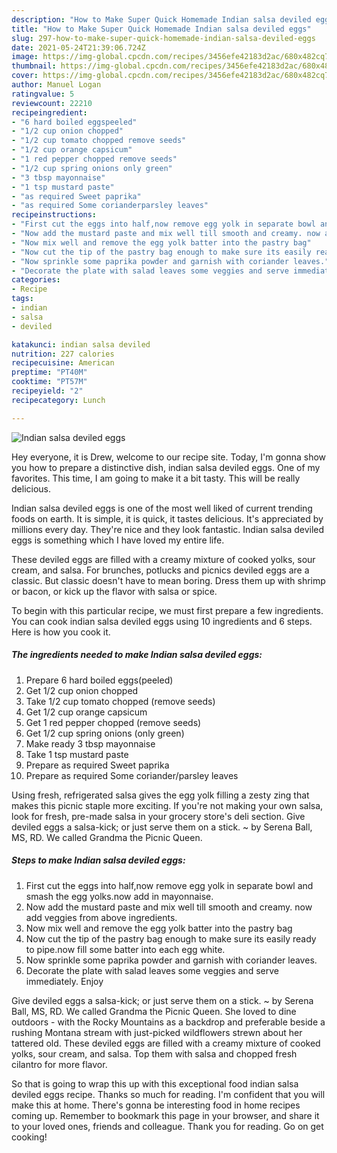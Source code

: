 ```yaml
---
description: "How to Make Super Quick Homemade Indian salsa deviled eggs"
title: "How to Make Super Quick Homemade Indian salsa deviled eggs"
slug: 297-how-to-make-super-quick-homemade-indian-salsa-deviled-eggs
date: 2021-05-24T21:39:06.724Z
image: https://img-global.cpcdn.com/recipes/3456efe42183d2ac/680x482cq70/indian-salsa-deviled-eggs-recipe-main-photo.jpg
thumbnail: https://img-global.cpcdn.com/recipes/3456efe42183d2ac/680x482cq70/indian-salsa-deviled-eggs-recipe-main-photo.jpg
cover: https://img-global.cpcdn.com/recipes/3456efe42183d2ac/680x482cq70/indian-salsa-deviled-eggs-recipe-main-photo.jpg
author: Manuel Logan
ratingvalue: 5
reviewcount: 22210
recipeingredient:
- "6 hard boiled eggspeeled"
- "1/2 cup onion chopped"
- "1/2 cup tomato chopped remove seeds"
- "1/2 cup orange capsicum"
- "1 red pepper chopped remove seeds"
- "1/2 cup spring onions only green"
- "3 tbsp mayonnaise"
- "1 tsp mustard paste"
- "as required Sweet paprika"
- "as required Some corianderparsley leaves"
recipeinstructions:
- "First cut the eggs into half,now remove egg yolk in separate bowl and smash the egg yolks.now add in mayonnaise."
- "Now add the mustard paste and mix well till smooth and creamy. now add veggies from above ingredients."
- "Now mix well and remove the egg yolk batter into the pastry bag"
- "Now cut the tip of the pastry bag enough to make sure its easily ready to pipe.now fill some batter into each egg white."
- "Now sprinkle some paprika powder and garnish with coriander leaves."
- "Decorate the plate with salad leaves some veggies and serve immediately. Enjoy"
categories:
- Recipe
tags:
- indian
- salsa
- deviled

katakunci: indian salsa deviled 
nutrition: 227 calories
recipecuisine: American
preptime: "PT40M"
cooktime: "PT57M"
recipeyield: "2"
recipecategory: Lunch

---
```



![Indian salsa deviled eggs](https://img-global.cpcdn.com/recipes/3456efe42183d2ac/680x482cq70/indian-salsa-deviled-eggs-recipe-main-photo.jpg)

Hey everyone, it is Drew, welcome to our recipe site. Today, I'm gonna show you how to prepare a distinctive dish, indian salsa deviled eggs. One of my favorites. This time, I am going to make it a bit tasty. This will be really delicious.

Indian salsa deviled eggs is one of the most well liked of current trending foods on earth. It is simple, it is quick, it tastes delicious. It's appreciated by millions every day. They're nice and they look fantastic. Indian salsa deviled eggs is something which I have loved my entire life.

These deviled eggs are filled with a creamy mixture of cooked yolks, sour cream, and salsa. For brunches, potlucks and picnics deviled eggs are a classic. But classic doesn&#39;t have to mean boring. Dress them up with shrimp or bacon, or kick up the flavor with salsa or spice.


To begin with this particular recipe, we must first prepare a few ingredients. You can cook indian salsa deviled eggs using 10 ingredients and 6 steps. Here is how you cook it.

<!--inarticleads1-->

##### The ingredients needed to make Indian salsa deviled eggs:

1. Prepare 6 hard boiled eggs(peeled)
1. Get 1/2 cup onion chopped
1. Take 1/2 cup tomato chopped (remove seeds)
1. Get 1/2 cup orange capsicum
1. Get 1 red pepper chopped (remove seeds)
1. Get 1/2 cup spring onions (only green)
1. Make ready 3 tbsp mayonnaise
1. Take 1 tsp mustard paste
1. Prepare as required Sweet paprika
1. Prepare as required Some coriander/parsley leaves


Using fresh, refrigerated salsa gives the egg yolk filling a zesty zing that makes this picnic staple more exciting. If you&#39;re not making your own salsa, look for fresh, pre-made salsa in your grocery store&#39;s deli section. Give deviled eggs a salsa-kick; or just serve them on a stick. ~ by Serena Ball, MS, RD. We called Grandma the Picnic Queen. 

<!--inarticleads2-->

##### Steps to make Indian salsa deviled eggs:

1. First cut the eggs into half,now remove egg yolk in separate bowl and smash the egg yolks.now add in mayonnaise.
1. Now add the mustard paste and mix well till smooth and creamy. now add veggies from above ingredients.
1. Now mix well and remove the egg yolk batter into the pastry bag
1. Now cut the tip of the pastry bag enough to make sure its easily ready to pipe.now fill some batter into each egg white.
1. Now sprinkle some paprika powder and garnish with coriander leaves.
1. Decorate the plate with salad leaves some veggies and serve immediately. Enjoy


Give deviled eggs a salsa-kick; or just serve them on a stick. ~ by Serena Ball, MS, RD. We called Grandma the Picnic Queen. She loved to dine outdoors - with the Rocky Mountains as a backdrop and preferable beside a rushing Montana stream with just-picked wildflowers strewn about her tattered old. These deviled eggs are filled with a creamy mixture of cooked yolks, sour cream, and salsa. Top them with salsa and chopped fresh cilantro for more flavor. 

So that is going to wrap this up with this exceptional food indian salsa deviled eggs recipe. Thanks so much for reading. I'm confident that you will make this at home. There's gonna be interesting food in home recipes coming up. Remember to bookmark this page in your browser, and share it to your loved ones, friends and colleague. Thank you for reading. Go on get cooking!

